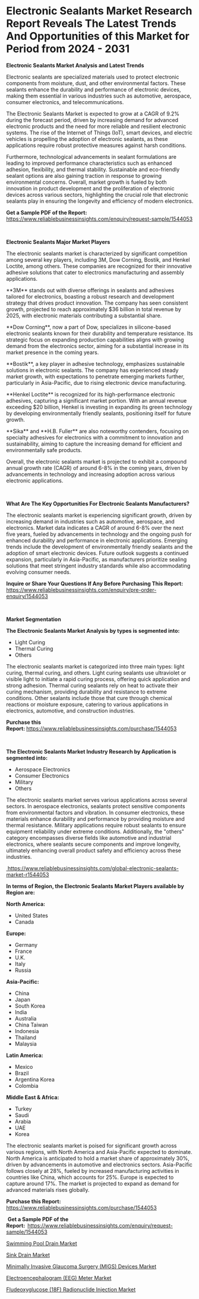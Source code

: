 <p><h1>Electronic Sealants Market Research Report Reveals The Latest Trends And Opportunities of this Market for Period from 2024 - 2031</h1></p><p><strong>Electronic Sealants Market Analysis and Latest Trends</strong></p>
<p><p>Electronic sealants are specialized materials used to protect electronic components from moisture, dust, and other environmental factors. These sealants enhance the durability and performance of electronic devices, making them essential in various industries such as automotive, aerospace, consumer electronics, and telecommunications. </p><p>The Electronic Sealants Market is expected to grow at a CAGR of 9.2% during the forecast period, driven by increasing demand for advanced electronic products and the need for more reliable and resilient electronic systems. The rise of the Internet of Things (IoT), smart devices, and electric vehicles is propelling the adoption of electronic sealants, as these applications require robust protective measures against harsh conditions.</p><p>Furthermore, technological advancements in sealant formulations are leading to improved performance characteristics such as enhanced adhesion, flexibility, and thermal stability. Sustainable and eco-friendly sealant options are also gaining traction in response to growing environmental concerns. Overall, market growth is fueled by both innovation in product development and the proliferation of electronic devices across various sectors, highlighting the crucial role that electronic sealants play in ensuring the longevity and efficiency of modern electronics.</p></p>
<p><strong>Get a Sample PDF of the Report:&nbsp;</strong> <a href="https://www.reliablebusinessinsights.com/enquiry/request-sample/1544053?utm_campaign=1119&utm_medium=2&utm_source=Github&utm_content=ia&utm_term=08112024&utm_id=electronic-sealants">https://www.reliablebusinessinsights.com/enquiry/request-sample/1544053</a></p>
<p>&nbsp;</p>
<p><strong>Electronic Sealants Major Market Players</strong></p>
<p><p>The electronic sealants market is characterized by significant competition among several key players, including 3M, Dow Corning, Bostik, and Henkel Loctite, among others. These companies are recognized for their innovative adhesive solutions that cater to electronics manufacturing and assembly applications.</p><p>**3M** stands out with diverse offerings in sealants and adhesives tailored for electronics, boasting a robust research and development strategy that drives product innovation. The company has seen consistent growth, projected to reach approximately $36 billion in total revenue by 2025, with electronic materials contributing a substantial share.</p><p>**Dow Corning**, now a part of Dow, specializes in silicone-based electronic sealants known for their durability and temperature resistance. Its strategic focus on expanding production capabilities aligns with growing demand from the electronics sector, aiming for a substantial increase in its market presence in the coming years.</p><p>**Bostik**, a key player in adhesive technology, emphasizes sustainable solutions in electronic sealants. The company has experienced steady market growth, with expectations to penetrate emerging markets further, particularly in Asia-Pacific, due to rising electronic device manufacturing.</p><p>**Henkel Loctite** is recognized for its high-performance electronic adhesives, capturing a significant market portion. With an annual revenue exceeding $20 billion, Henkel is investing in expanding its green technology by developing environmentally friendly sealants, positioning itself for future growth.</p><p>**Sika** and **H.B. Fuller** are also noteworthy contenders, focusing on specialty adhesives for electronics with a commitment to innovation and sustainability, aiming to capture the increasing demand for efficient and environmentally safe products.</p><p>Overall, the electronic sealants market is projected to exhibit a compound annual growth rate (CAGR) of around 6-8% in the coming years, driven by advancements in technology and increasing adoption across various electronic applications.</p></p>
<p>&nbsp;</p>
<p><strong>What Are The Key Opportunities For Electronic Sealants Manufacturers?</strong></p>
<p><p>The electronic sealants market is experiencing significant growth, driven by increasing demand in industries such as automotive, aerospace, and electronics. Market data indicates a CAGR of around 6-8% over the next five years, fueled by advancements in technology and the ongoing push for enhanced durability and performance in electronic applications. Emerging trends include the development of environmentally friendly sealants and the adoption of smart electronic devices. Future outlook suggests a continued expansion, particularly in Asia-Pacific, as manufacturers prioritize sealing solutions that meet stringent industry standards while also accommodating evolving consumer needs.</p></p>
<p><strong>Inquire or Share Your Questions If Any Before Purchasing This Report:</strong> <a href="https://www.reliablebusinessinsights.com/enquiry/pre-order-enquiry/1544053?utm_campaign=1119&utm_medium=2&utm_source=Github&utm_content=ia&utm_term=08112024&utm_id=electronic-sealants">https://www.reliablebusinessinsights.com/enquiry/pre-order-enquiry/1544053</a></p>
<p>&nbsp;</p>
<p><strong>Market Segmentation</strong></p>
<p><strong>The Electronic Sealants Market Analysis by types is segmented into:</strong></p>
<p><ul><li>Light Curing</li><li>Thermal Curing</li><li>Others</li></ul></p>
<p><p>The electronic sealants market is categorized into three main types: light curing, thermal curing, and others. Light curing sealants use ultraviolet or visible light to initiate a rapid curing process, offering quick application and strong adhesion. Thermal curing sealants rely on heat to activate their curing mechanism, providing durability and resistance to extreme conditions. Other sealants include those that cure through chemical reactions or moisture exposure, catering to various applications in electronics, automotive, and construction industries.</p></p>
<p><strong>Purchase this Report:&nbsp;</strong><a href="https://www.reliablebusinessinsights.com/purchase/1544053?utm_campaign=1119&utm_medium=2&utm_source=Github&utm_content=ia&utm_term=08112024&utm_id=electronic-sealants">https://www.reliablebusinessinsights.com/purchase/1544053</a></p>
<p>&nbsp;</p>
<p><strong>The Electronic Sealants Market Industry Research by Application is segmented into:</strong></p>
<p><ul><li>Aerospace Electronics</li><li>Consumer Electronics</li><li>Military</li><li>Others</li></ul></p>
<p><p>The electronic sealants market serves various applications across several sectors. In aerospace electronics, sealants protect sensitive components from environmental factors and vibration. In consumer electronics, these materials enhance durability and performance by providing moisture and thermal resistance. Military applications require robust sealants to ensure equipment reliability under extreme conditions. Additionally, the "others" category encompasses diverse fields like automotive and industrial electronics, where sealants secure components and improve longevity, ultimately enhancing overall product safety and efficiency across these industries.</p></p>
<p><a href="https://www.reliablebusinessinsights.com/global-electronic-sealants-market-r1544053?utm_campaign=1119&utm_medium=2&utm_source=Github&utm_content=ia&utm_term=08112024&utm_id=electronic-sealants">&nbsp;https://www.reliablebusinessinsights.com/global-electronic-sealants-market-r1544053</a></p>
<p><strong>In terms of Region, the Electronic Sealants Market Players available by Region are:</strong></p>
<p>
    <p> <strong> North America: </strong>
        <ul>
            <li>United States</li>
            <li>Canada</li>
        </ul>
        </p> 
    <p> <strong> Europe: </strong>
        <ul>
            <li>Germany</li>
            <li>France</li>
            <li>U.K.</li>
            <li>Italy</li>
            <li>Russia</li>
        </ul>
        </p> 
    <p> <strong> Asia-Pacific: </strong>
        <ul>
            <li>China</li>
            <li>Japan</li>
            <li>South Korea</li>
            <li>India</li>
            <li>Australia</li>
            <li>China Taiwan</li>
            <li>Indonesia</li>
            <li>Thailand</li>
            <li>Malaysia</li>
        </ul>
        </p> 
    <p> <strong> Latin America: </strong>
        <ul>
            <li>Mexico</li>
            <li>Brazil</li>
            <li>Argentina Korea</li>
            <li>Colombia</li>
        </ul>
        </p> 
    <p> <strong> Middle East & Africa: </strong>
        <ul>
            <li>Turkey</li>
            <li>Saudi</li>
            <li>Arabia</li>
            <li>UAE</li>
            <li>Korea</li>
        </ul>
    </p>
    </p>
<p><p>The electronic sealants market is poised for significant growth across various regions, with North America and Asia-Pacific expected to dominate. North America is anticipated to hold a market share of approximately 30%, driven by advancements in automotive and electronics sectors. Asia-Pacific follows closely at 28%, fueled by increased manufacturing activities in countries like China, which accounts for 25%. Europe is expected to capture around 17%. The market is projected to expand as demand for advanced materials rises globally.</p></p>
<p><strong>Purchase this Report: </strong><a href="https://www.reliablebusinessinsights.com/purchase/1544053?utm_campaign=1119&utm_medium=2&utm_source=Github&utm_content=ia&utm_term=08112024&utm_id=electronic-sealants">https://www.reliablebusinessinsights.com/purchase/1544053</a></p>
<p>&nbsp;<strong>Get a Sample PDF of the Report:&nbsp;&nbsp;</strong><a href="https://www.reliablebusinessinsights.com/enquiry/request-sample/1544053?utm_campaign=1119&utm_medium=2&utm_source=Github&utm_content=ia&utm_term=08112024&utm_id=electronic-sealants">https://www.reliablebusinessinsights.com/enquiry/request-sample/1544053</a></p>
<p><strong></strong></p>
<p><p><a href="https://github.com/catusaesianou/Market-Research-Report-List-1/blob/main/swimming-pool-drain-market.md?utm_campaign=1119&utm_medium=2&utm_source=Github&utm_content=ia&utm_term=08112024&utm_id=electronic-sealants">Swimming Pool Drain Market</a></p><p><a href="https://github.com/fendtankandh/Market-Research-Report-List-1/blob/main/sink-drain-market.md?utm_campaign=1119&utm_medium=2&utm_source=Github&utm_content=ia&utm_term=08112024&utm_id=electronic-sealants">Sink Drain Market</a></p><p><a href="https://issuu.com/reportprime-2/docs/minimally-invasive-glaucoma-surgery_c3ceee920d1ad4?utm_campaign=1119&utm_medium=2&utm_source=Github&utm_content=ia&utm_term=08112024&utm_id=electronic-sealants">Minimally Invasive Glaucoma Surgery (MIGS) Devices Market</a></p><p><a href="https://issuu.com/reportprime-2/docs/electroencephalogram-eeg-meter-mark_70bc35be8d7b19?utm_campaign=1119&utm_medium=2&utm_source=Github&utm_content=ia&utm_term=08112024&utm_id=electronic-sealants">Electroencephalogram (EEG) Meter Market</a></p><p><a href="https://issuu.com/reportprime-2/docs/fludeoxyglucose-18f-radionuclide-in_1842dce541e64f?utm_campaign=1119&utm_medium=2&utm_source=Github&utm_content=ia&utm_term=08112024&utm_id=electronic-sealants">Fludeoxyglucose (18F) Radionuclide Injection Market</a></p></p>